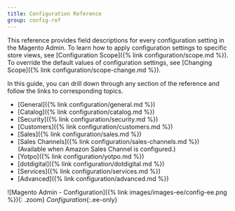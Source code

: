 ```yaml
---
title: Configuration Reference
group: config-ref
---
```


This reference provides field descriptions for every configuration setting in the Magento Admin. To learn how to apply configuration settings to specific store views, see [Configuration Scope]({% link configuration/scope.md %}).  To override the default values of configuration settings, see [Changing Scope]({% link configuration/scope-change.md %}).

In this guide, you can drill down through any section of the reference and follow the links to corresponding topics.

- [General]({% link configuration/general.md %})
- [Catalog]({% link configuration/catalog.md %})
- [Security]({% link configuration/security.md %})
- [Customers]({% link configuration/customers.md %})
- [Sales]({% link configuration/sales.md %})
- [Sales Channels]({% link configuration/sales-channels.md %}) (Available when Amazon Sales Channel is configured.)
- [Yotpo]({% link configuration/yotpo.md %})
- [dotdigital]({% link configuration/dotdigital.md %})
- [Services]({% link configuration/services.md %})
- [Advanced]({% link configuration/advanced.md %})

![Magento Admin - Configuration]({% link images/images-ee/config-ee.png %}){: .zoom}
_Configuration_{:.ee-only}
